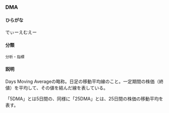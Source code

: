 <div style="display:none;">

## [あ行](securities-terms?id=あ行)
## [か行](securities-terms?id=か行)
## [さ行](securities-terms?id=さ行)
## [た行](securities-terms?id=た行)
## [な行](securities-terms?id=な行)
## [は行](securities-terms?id=は行)
## [ま行](securities-terms?id=ま行)
## [や行](securities-terms?id=や行)
## [ら行](securities-terms?id=ら行)
## [わ行](securities-terms?id=わ行)
## [英数字・記号](securities-terms?id=英数字・記号)

</div>

### DMA

#### ひらがな

でぃーえむえー

#### 分類

`分析・指標`

#### 説明

Days Moving Averageの略称。日足の移動平均線のこと。一定期間の株価（終値）を平均して、その値を結んだ線を表している。
「5DMA」とは5日間の、同様に「25DMA」とは、25日間の株価の移動平均を表す。 

